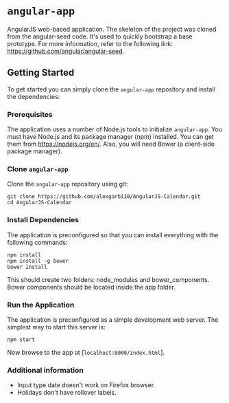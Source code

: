 # `angular-app`

AngularJS web-based application. The skeleton of the project was cloned from the angular-seed code.
It's used to quickly bootstrap a base prototype. For more information, refer to the following link:
https://github.com/angular/angular-seed.

## Getting Started

To get started you can simply clone the `angular-app` repository and install the dependencies:

### Prerequisites

The application uses a number of Node.js tools to initialize `angular-app`. You must have Node.js
and its package manager (npm) installed. You can get them from https://nodejs.org/en/. Also, you will need Bower
(a client-side package manager).

### Clone `angular-app`

Clone the `angular-app` repository using git:

```
git clone https://github.com/alexgarbi10/AngularJS-Calendar.git
cd AngularJS-Calendar
```

### Install Dependencies

The application is preconfigured so that you can install everything with the following commands:

```
npm install
npm install -g bower
bower install
```

This should create two folders: node_modules and bower_components. Bower components should be located inside the app folder.

### Run the Application

The application is preconfigured as a simple development web server. The simplest way to start
this server is:

```
npm start
```

Now browse to the app at [`localhost:8000/index.html`].

### Additional information
- Input type date doesn't work on Firefox browser.
- Holidays don't have rollover labels.
